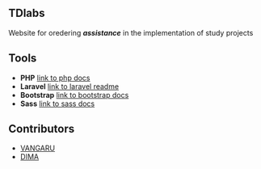 ## TDlabs 

Website for oredering **_assistance_** in the implementation of study projects 

## Tools 

- **PHP** [link to php docs](https://www.php.net/docs.php) 
- **Laravel** [link to laravel readme](./AboutLaravel.md)
- **Bootstrap** [link to bootstrap docs](https://getbootstrap.com/docs/5.0/getting-started/introduction/)
- **Sass** [link to sass docs](https://sass-scss.ru/documentation/)

## Contributors

- [VANGARU](https://github.com/vangaru)
- [DIMA](https://github.com/NeitLC)
